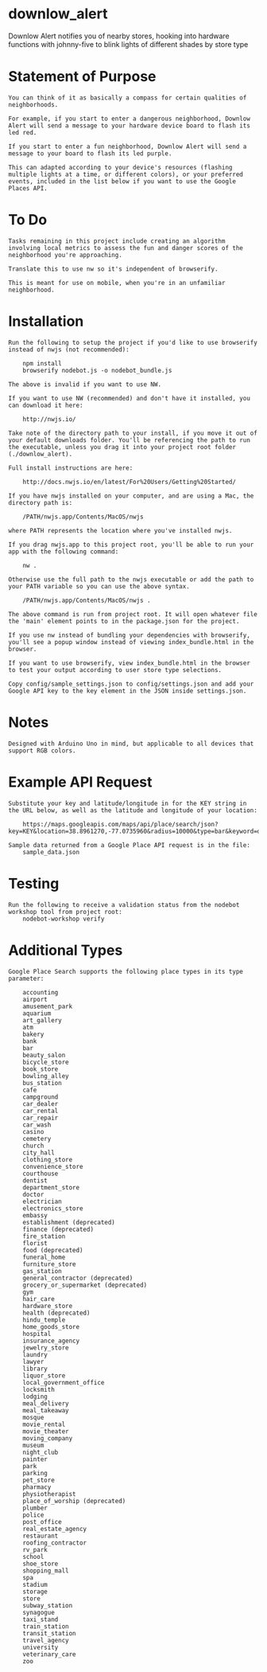 # downlow_alert

Downlow Alert notifies you of nearby stores, hooking into hardware functions with johnny-five to blink lights of different shades by store type

# Statement of Purpose

	You can think of it as basically a compass for certain qualities of neighborhoods.

	For example, if you start to enter a dangerous neighborhood, Downlow Alert will send a message to your hardware device board to flash its led red.

	If you start to enter a fun neighborhood, Downlow Alert will send a message to your board to flash its led purple.

	This can adapted according to your device's resources (flashing multiple lights at a time, or different colors), or your preferred events, included in the list below if you want to use the Google Places API.

# To Do

	Tasks remaining in this project include creating an algorithm involving local metrics to assess the fun and danger scores of the neighborhood you're approaching.

	Translate this to use nw so it's independent of browserify.

	This is meant for use on mobile, when you're in an unfamiliar neighborhood.

# Installation

	Run the following to setup the project if you'd like to use browserify instead of nwjs (not recommended):

		npm install
		browserify nodebot.js -o nodebot_bundle.js 

	The above is invalid if you want to use NW.

	If you want to use NW (recommended) and don't have it installed, you can download it here:

		http://nwjs.io/

	Take note of the directory path to your install, if you move it out of your default downloads folder. You'll be referencing the path to run the executable, unless you drag it into your project root folder (./downlow_alert).

	Full install instructions are here:

		http://docs.nwjs.io/en/latest/For%20Users/Getting%20Started/

	If you have nwjs installed on your computer, and are using a Mac, the directory path is:

		/PATH/nwjs.app/Contents/MacOS/nwjs

	where PATH represents the location where you've installed nwjs.

	If you drag nwjs.app to this project root, you'll be able to run your app with the following command:

		nw .

	Otherwise use the full path to the nwjs executable or add the path to your PATH variable so you can use the above syntax.

		/PATH/nwjs.app/Contents/MacOS/nwjs .

	The above command is run from project root. It will open whatever file the 'main' element points to in the package.json for the project.

	If you use nw instead of bundling your dependencies with browserify, you'll see a popup window instead of viewing index_bundle.html in the browser.

	If you want to use browserify, view index_bundle.html in the browser to test your output according to user store type selections.

	Copy config/sample_settings.json to config/settings.json and add your Google API key to the key element in the JSON inside settings.json.

# Notes

	Designed with Arduino Uno in mind, but applicable to all devices that support RGB colors.

# Example API Request

	Substitute your key and latitude/longitude in for the KEY string in the URL below, as well as the latitude and longitude of your location:
	
		https://maps.googleapis.com/maps/api/place/search/json?key=KEY&location=38.8961270,-77.0735960&radius=10000&type=bar&keyword=dragon

	Sample data returned from a Google Place API request is in the file: 
		sample_data.json

# Testing
	
	Run the following to receive a validation status from the nodebot workshop tool from project root:
		nodebot-workshop verify

# Additional Types

	Google Place Search supports the following place types in its type parameter:

	    accounting
	    airport
	    amusement_park
	    aquarium
	    art_gallery
	    atm
	    bakery
	    bank
	    bar
	    beauty_salon
	    bicycle_store
	    book_store
	    bowling_alley
	    bus_station
	    cafe
	    campground
	    car_dealer
	    car_rental
	    car_repair
	    car_wash
	    casino
	    cemetery
	    church
	    city_hall
	    clothing_store
	    convenience_store
	    courthouse
	    dentist
	    department_store
	    doctor
	    electrician
	    electronics_store
	    embassy
	    establishment (deprecated)
	    finance (deprecated)
	    fire_station
	    florist
	    food (deprecated)
	    funeral_home
	    furniture_store
	    gas_station
	    general_contractor (deprecated)
	    grocery_or_supermarket (deprecated)
	    gym
	    hair_care
	    hardware_store
	    health (deprecated)
	    hindu_temple
	    home_goods_store
	    hospital
	    insurance_agency
	    jewelry_store
	    laundry
	    lawyer
	    library
	    liquor_store
	    local_government_office
	    locksmith
	    lodging
	    meal_delivery
	    meal_takeaway
	    mosque
	    movie_rental
	    movie_theater
	    moving_company
	    museum
	    night_club
	    painter
	    park
	    parking
	    pet_store
	    pharmacy
	    physiotherapist
	    place_of_worship (deprecated)
	    plumber
	    police
	    post_office
	    real_estate_agency
	    restaurant
	    roofing_contractor
	    rv_park
	    school
	    shoe_store
	    shopping_mall
	    spa
	    stadium
	    storage
	    store
	    subway_station
	    synagogue
	    taxi_stand
	    train_station
	    transit_station
	    travel_agency
	    university
	    veterinary_care
	    zoo
